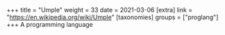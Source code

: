 +++
title = "Umple"
weight = 33
date = 2021-03-06
[extra]
link = "https://en.wikipedia.org/wiki/Umple"
[taxonomies]
groups = ["proglang"]
+++
A programming language

